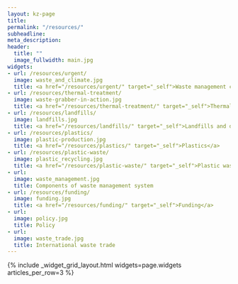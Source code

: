 ```yaml
---
layout: kz-page
title:
permalink: "/resources/"
subheadline: 
meta_description:
header:
  title: ""
  image_fullwidth: main.jpg
widgets:
- url: /resources/urgent/
  image: waste_and_climate.jpg
  title: <a href="/resources/urgent/" target="_self">Waste management challenges are urgent</a>
- url: /resources/thermal-treatment/
  image: waste-grabber-in-action.jpg
  title: <a href="/resources/thermal-treatment/" target="_self">Thermal treatment of waste</a> 
- url: /resources/landfills/
  image: landfills.jpg
  title: <a href="/resources/landfills/" target="_self">Landfills and dumpsites</a>
- url: /resources/plastics/
  image: plastic-production.jpg
  title: <a href="/resources/plastics/" target="_self">Plastics</a>
- url: /resources/plastic-waste/
  image: plastic_recycling.jpg
  title: <a href="/resources/plastic-waste/" target="_self">Plastic waste</a>
- url:
  image: waste_management.jpg
  title: Components of waste management system
- url: /resources/funding/
  image: funding.jpg
  title: <a href="/resources/funding/" target="_self">Funding</a>
- url:
  image: policy.jpg
  title: Policy
- url:
  image: waste_trade.jpg
  title: International waste trade
---
```


{% include _widget_grid_layout.html widgets=page.widgets articles_per_row=3 %}

<!-- In depth research guides everything we do.
Whatever we discover on our journey, we want to share it with everyone.
During our research we come across a lot of information that is not true.
To avoid spreading misinformation, we check the primary sources of all the information we publish.
However, we don't want to use this as an excuse to delay sharing our findings.
Instead, we publish drafts of our articles and keep updating them as our research progresses. 
These drafts, marked with an appropriate warning sign, might be missing important information and might contain statements that have not yet been fact checked properly.
Note that all the waste-related numbers are point estimates, all of them have large error margins as it is impossible to obtain precise data about waste. 
We only use the word "about" in front of the numbers to indicate that we've not yet found the data or we suspect it doesn't exist. 
If you spot any mistakes, please do <a href="mailto:hello@samudra.world" target="_blank">get in touch</a>, it will be much appreciated. -->
